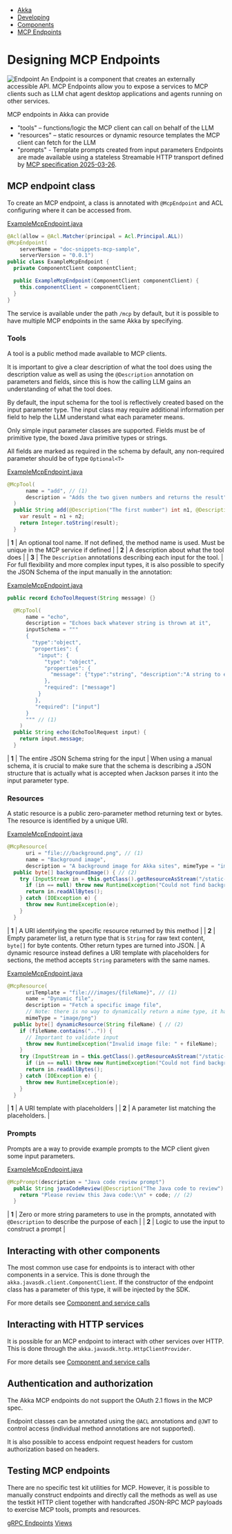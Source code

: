 <!-- <nav> -->
- [Akka](../index.html)
- [Developing](index.html)
- [Components](components/index.html)
- [MCP Endpoints](mcp-endpoints.html)

<!-- </nav> -->

# Designing MCP Endpoints

![Endpoint](../_images/endpoint.png)
An Endpoint is a component that creates an externally accessible API. MCP Endpoints allow you to expose a services to MCP clients such as LLM chat agent desktop applications and agents running on other services.

MCP endpoints in Akka can provide

- "tools" – functions/logic the MCP client can call on behalf of the LLM
- "resources" – static resources or dynamic resource templates the MCP client can fetch for the LLM
- "prompts" - Template prompts created from input parameters
Endpoints are made available using a stateless Streamable HTTP transport defined by [MCP specification 2025-03-26](https://modelcontextprotocol.io/specification/2025-03-26).

## <a href="about:blank#_mcp_endpoint_class"></a> MCP endpoint class

To create an MCP endpoint, a class is annotated with `@McpEndpoint` and ACL configuring where it can be accessed from.

[ExampleMcpEndpoint.java](https://github.com/akka/akka-sdk/blob/main/samples/doc-snippets/src/main/java/com/example/api/ExampleMcpEndpoint.java)
```java
@Acl(allow = @Acl.Matcher(principal = Acl.Principal.ALL))
@McpEndpoint(
    serverName = "doc-snippets-mcp-sample",
    serverVersion = "0.0.1")
public class ExampleMcpEndpoint {
  private ComponentClient componentClient;

  public ExampleMcpEndpoint(ComponentClient componentClient) {
    this.componentClient = componentClient;
  }
}
```
The service is available under the path `/mcp` by default, but it is possible to have multiple MCP endpoints in the same
Akka by specifying.

### <a href="about:blank#_tools"></a> Tools

A tool is a public method made available to MCP clients.

It is important to give a clear description of what the tool does using the description value as well as using the `@Description` annotation on parameters and fields, since this is how the
calling LLM gains an understanding of what the tool does.

By default, the input schema for the tool is reflectively created based on the input parameter type. The input class may require
additional information per field to help the LLM understand what each parameter means.

Only simple input parameter classes are supported. Fields must be of primitive type, the boxed Java primitive types or strings.

All fields are marked as required in the schema by default, any non-required parameter should be of type `Optional<T>`

[ExampleMcpEndpoint.java](https://github.com/akka/akka-sdk/blob/main/samples/doc-snippets/src/main/java/com/example/api/ExampleMcpEndpoint.java)
```java
@McpTool(
      name = "add", // (1)
      description = "Adds the two given numbers and returns the result" // (2)
  )
  public String add(@Description("The first number") int n1, @Description("The second number") int n2) { // (3)
    var result = n1 + n2;
    return Integer.toString(result);
  }
```

| **1** | An optional tool name. If not defined, the method name is used. Must be unique in the MCP service if defined |
| **2** | A description about what the tool does |
| **3** | The `Description` annotations describing each input for the tool. |
For full flexibility and more complex input types, it is also possible to specify the JSON Schema of the input manually in the annotation:

[ExampleMcpEndpoint.java](https://github.com/akka/akka-sdk/blob/main/samples/doc-snippets/src/main/java/com/example/api/ExampleMcpEndpoint.java)
```java
public record EchoToolRequest(String message) {}

  @McpTool(
      name = "echo",
      description = "Echoes back whatever string is thrown at it",
      inputSchema = """
      {
        "type":"object",
        "properties": {
          "input": {
            "type": "object",
            "properties": {
              "message": {"type":"string", "description":"A string to echo"}
            },
            "required": ["message"]
          }
         },
         "required": ["input"]
      }
      """ // (1)
    )
  public String echo(EchoToolRequest input) {
    return input.message;
  }
```

| **1** | The entire JSON Schema string for the input |
When using a manual schema, it is crucial to make sure that the schema is describing a JSON structure that
is actually what is accepted when Jackson parses it into the input parameter type.

### <a href="about:blank#_resources"></a> Resources

A static resource is a public zero-parameter method returning text or bytes. The resource is identified by a unique URI.

[ExampleMcpEndpoint.java](https://github.com/akka/akka-sdk/blob/main/samples/doc-snippets/src/main/java/com/example/api/ExampleMcpEndpoint.java)
```java
@McpResource(
      uri = "file:///background.png", // (1)
      name = "Background image",
      description = "A background image for Akka sites", mimeType = "image/png")
  public byte[] backgroundImage() { // (2)
    try (InputStream in = this.getClass().getResourceAsStream("/static-resources/images/background.png")) {
      if (in == null) throw new RuntimeException("Could not find background image");
      return in.readAllBytes();
    } catch (IOException e) {
      throw new RuntimeException(e);
    }
  }
```

| **1** | A URI identifying the specific resource returned by this method |
| **2** | Empty parameter list, a return type that is `String` for raw text content, `byte[]` for byte contents. Other return types are turned into JSON. |
A dynamic resource instead defines a URI template with placeholders for sections, the method accepts `String` parameters with the same names.

[ExampleMcpEndpoint.java](https://github.com/akka/akka-sdk/blob/main/samples/doc-snippets/src/main/java/com/example/api/ExampleMcpEndpoint.java)
```java
@McpResource(
      uriTemplate = "file:///images/{fileName}", // (1)
      name = "Dynamic file",
      description = "Fetch a specific image file",
      // Note: there is no way to dynamically return a mime type, it has to be the same for all files
      mimeType = "image/png")
  public byte[] dynamicResource(String fileName) { // (2)
    if (fileName.contains("..")) {
      // Important to validate input
      throw new RuntimeException("Invalid image file: " + fileName);
    }
    try (InputStream in = this.getClass().getResourceAsStream("/static-resources/images/" + fileName)) {
      if (in == null) throw new RuntimeException("Could not find background image");
      return in.readAllBytes();
    } catch (IOException e) {
      throw new RuntimeException(e);
    }
  }
```

| **1** | A URI template with placeholders |
| **2** | A parameter list matching the placeholders. |

### <a href="about:blank#_prompts"></a> Prompts

Prompts are a way to provide example prompts to the MCP client given some input parameters.

[ExampleMcpEndpoint.java](https://github.com/akka/akka-sdk/blob/main/samples/doc-snippets/src/main/java/com/example/api/ExampleMcpEndpoint.java)
```java
@McpPrompt(description = "Java code review prompt")
  public String javaCodeReview(@Description("The Java code to review") String code) { // (1)
    return "Please review this Java code:\\n" + code; // (2)
  }
```

| **1** | Zero or more string parameters to use in the prompts, annotated with `@Description` to describe the purpose of each |
| **2** | Logic to use the input to construct a prompt |

## <a href="about:blank#_interacting_with_other_components"></a> Interacting with other components

The most common use case for endpoints is to interact with other components in a service. This is done through
the `akka.javasdk.client.ComponentClient`. If the constructor of the endpoint class has a parameter of this type,
it will be injected by the SDK.

For more details see [Component and service calls](component-and-service-calls.html)

## <a href="about:blank#_interacting_with_http_services"></a> Interacting with HTTP services

It is possible for an MCP endpoint to interact with other services over HTTP. This is done through the `akka.javasdk.http.HttpClientProvider`.

For more details see [Component and service calls](component-and-service-calls.html)

## <a href="about:blank#_authentication_and_authorization"></a> Authentication and authorization

The Akka MCP endpoints do not support the OAuth 2.1 flows in the MCP spec.

Endpoint classes can be annotated using the `@ACL` annotations and `@JWT` to control access (individual method annotations are not supported).

It is also possible to access endpoint request headers for custom authorization based on headers.

## <a href="about:blank#_testing_mcp_endpoints"></a> Testing MCP endpoints

There are no specific test kit utilities for MCP. However, it is possible to manually construct endpoints and directly
call the methods as well as use the testkit HTTP client together with handcrafted JSON-RPC MCP payloads to exercise
MCP tools, prompts and resources.

<!-- <footer> -->
<!-- <nav> -->
[gRPC Endpoints](grpc-endpoints.html) [Views](views.html)
<!-- </nav> -->

<!-- </footer> -->

<!-- <aside> -->

<!-- </aside> -->